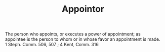 ---
title: Appointor
letter: A
permalink: "/definitions/bld-appointor.html"
body: The person who appoints, or executes a power of appointment; as appointee is
  the person to whom or in whose favor an appointment is made. 1 Steph. Comm. 506,
  507 ; 4 Kent, Comm. 316
published_at: '2018-07-07'
source: Black's Law Dictionary 2nd Ed (1910)
layout: post
---